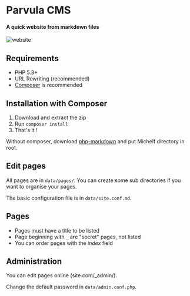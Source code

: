 Parvula CMS
===========

#### A quick website from markdown files
![website](http://i.imgur.com/pcShKqy.png)

Requirements
------------
* PHP 5.3+
* URL Rewriting (recommended)
* [Composer](http://getcomposer.org/) is recommended

Installation with Composer
--------------------------
1. Download and extract the zip
2. Run `composer install`
3. That's it !

Without composer, download [php-markdown](http://michelf.ca/projects/php-markdown/) and put Michelf directory in root.


Edit pages
----------
All pages are in `data/pages/`. You can create some sub directories if you want to organise your pages.

The basic configuration file is in `data/site.conf.md`.


Pages
-----
* Pages must have a title to be listed
* Page beginning with `_` are "secret" pages, not listed
* You can order pages with the *index* field

Administration
--------------
You can edit pages online (site.com/_admin/).

Change the default password in `data/admin.conf.php`.
